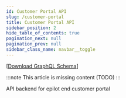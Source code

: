```yaml
---
id: Customer Portal API
slug: /customer-portal
title: Customer Portal API
sidebar_position: 2
hide_table_of_contents: true
pagination_next: null
pagination_prev: null
sidebar_class_name: navbar__toggle
---
```


[[Download GraphQL Schema](https://docs.api.epilot.io/graphql/customer-portal.graphql)]

:::note
This article is missing content (TODO)
:::

API backend for epilot end customer portal
